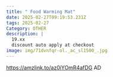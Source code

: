 ```yaml
---
title: " Food Warming Mat"
date: 2025-02-27T09:19:53.231Z
tags: 2025-02-27
Category: OTHER
description: |
  19.xx
  discount auto apply at checkout 
image: img/71dvnfqr-ol._ac_sl1500_.jpg
---
```

https://amzlink.to/az0iYOmR4afDG
AD